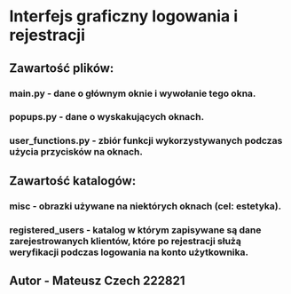 # Interfejs graficzny logowania i rejestracji

  

## Zawartość plików:

### main.py - dane o głównym oknie i wywołanie tego okna.

### popups.py - dane o wyskakujących oknach.

### user_functions.py - zbiór funkcji wykorzystywanych podczas użycia przycisków na oknach.

## Zawartość katalogów:
### misc - obrazki używane na niektórych oknach (cel: estetyka).
### registered_users - katalog w którym zapisywane są dane zarejestrowanych klientów, które po rejestracji służą weryfikacji podczas logowania na konto użytkownika. 


## Autor - Mateusz Czech 222821